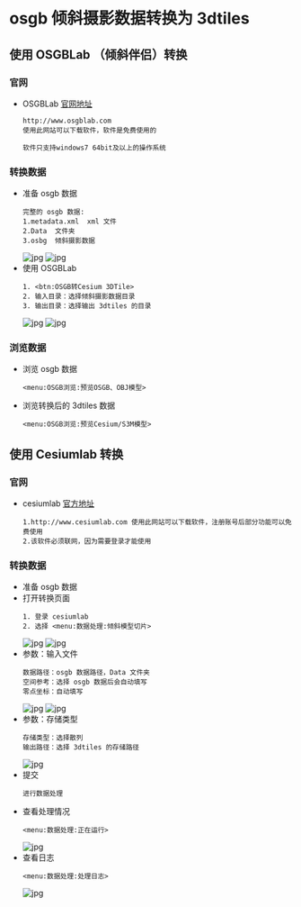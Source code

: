 # osgb 倾斜摄影数据转换为 3dtiles

## 使用 OSGBLab （倾斜伴侣）转换

### 官网

- OSGBLab [官网地址](http://www.osgblab.com/)

  ```
  http://www.osgblab.com
  使用此网站可以下载软件，软件是免费使用的

  软件只支持windows7 64bit及以上的操作系统
  ```

### 转换数据

- 准备 osgb 数据
  ```
  完整的 osgb 数据:
  1.metadata.xml  xml 文件
  2.Data  文件夹
  3.osbg  倾斜摄影数据
  ```
  ![jpg](./images/01.jpg)
  ![jpg](./images/02.jpg)
- 使用 OSGBLab
  ```
  1. <btn:OSGB转Cesium 3DTile>
  2. 输入目录：选择倾斜摄影数据目录
  3. 输出目录：选择输出 3dtiles 的目录
  ```
  ![jpg](./images/03.jpg)
  ![jpg](./images/04.jpg)

### 浏览数据

- 浏览 osgb 数据
  ```
  <menu:OSGB浏览:预览OSGB、OBJ模型>
  ```
- 浏览转换后的 3dtiles 数据
  ```
  <menu:OSGB浏览:预览Cesium/S3M模型>
  ```
## 使用 Cesiumlab 转换

### 官网

- cesiumlab [官方地址](http://www.cesiumlab.com)
  ```
  1.http://www.cesiumlab.com 使用此网站可以下载软件，注册账号后部分功能可以免费使用
  2.该软件必须联网，因为需要登录才能使用
  ```

### 转换数据

- 准备 osgb 数据
- 打开转换页面
  ```
  1. 登录 cesiumlab
  2. 选择 <menu:数据处理:倾斜模型切片>
  ```
  ![jpg](./images/05.jpg)
  ![jpg](./images/06.jpg)
- 参数：输入文件
  ```
  数据路径：osgb 数据路径，Data 文件夹
  空间参考：选择 osgb 数据后会自动填写
  零点坐标：自动填写
  ```
  ![jpg](./images/07.jpg)
  ![jpg](./images/08.jpg)
- 参数：存储类型
  ```
  存储类型：选择散列
  输出路径：选择 3dtiles 的存储路径
  ```
  ![jpg](./images/09.jpg)
- 提交
  ```
  进行数据处理
  ```
- 查看处理情况
  ```
  <menu:数据处理:正在运行>
  ```
  ![jpg](./images/10.jpg)
- 查看日志
  ```
  <menu:数据处理:处理日志>
  ```
  ![jpg](./images/11.jpg)
